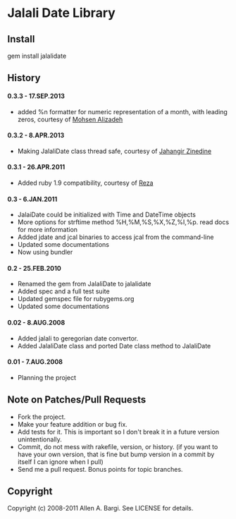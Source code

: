 # Jalali Date Library

## Install 
  gem install jalalidate

## History

#### 0.3.3 - 17.SEP.2013
* added %n formatter for numeric representation of a month, with leading zeros, courtesy of [Mohsen Alizadeh](https://github.com/m0h3n)

#### 0.3.2 - 8.APR.2013
* Making JalaliDate class thread safe, courtesy of [Jahangir Zinedine](https://github.com/jzinedine)

#### 0.3.1 - 26.APR.2011
* Added ruby 1.9 compatibility, courtesy of [Reza](https://github.com/ryco)

#### 0.3 - 6.JAN.2011
* JalaiDate could be initialized with Time and DateTime objects
* More options for strftime method %H,%M,%S,%X,%Z,%I,%p. read docs for more information
* Added jdate and jcal binaries to access jcal from the command-line
* Updated some documentations
* Now using bundler

#### 0.2 - 25.FEB.2010
* Renamed the gem from JalaliDate to jalalidate
* Added spec and a full test suite
* Updated gemspec file for rubygems.org
* Updated some documentations

#### 0.02 - 8.AUG.2008
* Added jalali to geregorian date convertor.
* Added JalaliDate class and ported Date class method to JalaliDate

#### 0.01 - 7.AUG.2008
* Planning the project


## Note on Patches/Pull Requests
 
* Fork the project.
* Make your feature addition or bug fix.
* Add tests for it. This is important so I don't break it in a
  future version unintentionally.
* Commit, do not mess with rakefile, version, or history.
  (if you want to have your own version, that is fine but bump version in a commit by itself I can ignore when I pull)
* Send me a pull request. Bonus points for topic branches.

## Copyright

Copyright (c) 2008-2011 Allen A. Bargi. See LICENSE for details.
